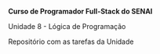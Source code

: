**Curso de Programador Full-Stack do SENAI**

Unidade 8 - Lógica de Programação

Repositório com as tarefas da Unidade
